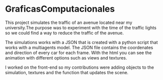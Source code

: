# GraficasComputacionales
This project simulates the traffic of an avenue located near my university.The purpose was to experiment with the time of the traffic lights so we could find a way to reduce the traffic of the avenue.

The simulations works with a JSON that is created with a python script that works with a multiagents model. The JSON file contains the coordenates and direction of every car for each frame. With the html you can see the animation with different options such as views and textures.

I worked on the front-end so my contributions were adding objects to the simulation, textures and the function that updates the scene.